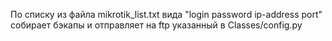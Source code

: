 По списку из файла mikrotik_list.txt вида "login password ip-address port" собирает бэкапы и отправляет на ftp указанный в Classes/config.py
